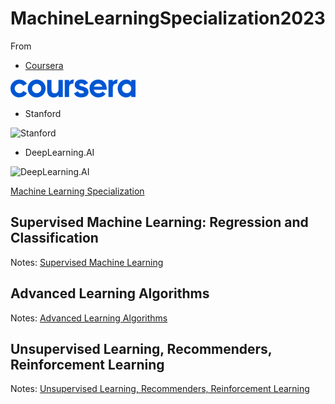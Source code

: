 # MachineLearningSpecialization2023

From

+ [Coursera](https://www.coursera.org/)

![Coursera](./images/coursera.png)

+ Stanford

![Stanford](https://d3njjcbhbojbot.cloudfront.net/api/utilities/v1/imageproxy/https://coursera-university-assets.s3.amazonaws.com/21/9a0294e2bf773901afbfcb5ef47d97/Stanford_Coursera-200x48_RedText_BG.png?auto=format%2Ccompress&dpr=1&w=&h=36)

+ DeepLearning.AI

![DeepLearning.AI](https://d3njjcbhbojbot.cloudfront.net/api/utilities/v1/imageproxy/http://coursera-university-assets.s3.amazonaws.com/1b/bdf48065584cbe8e096669d9dd4852/LogoFiles_DeepLearning_Coursera_200x48.png?auto=format%2Ccompress&dpr=1&w=&h=36)

[Machine Learning Specialization](https://www.coursera.org/specializations/machine-learning-introduction)

## Supervised Machine Learning: Regression and Classification

Notes: [Supervised Machine Learning](./Course1/SupervisedMachineLearning.md)

## Advanced Learning Algorithms

Notes: [Advanced Learning Algorithms](./Course2/AdvancedLearningAlgorithms.md)

## Unsupervised Learning, Recommenders, Reinforcement Learning

Notes: [Unsupervised Learning, Recommenders, Reinforcement Learning](./Course3/UnsupervisedLearning-Recommenders-ReinforcementLearning.md)
